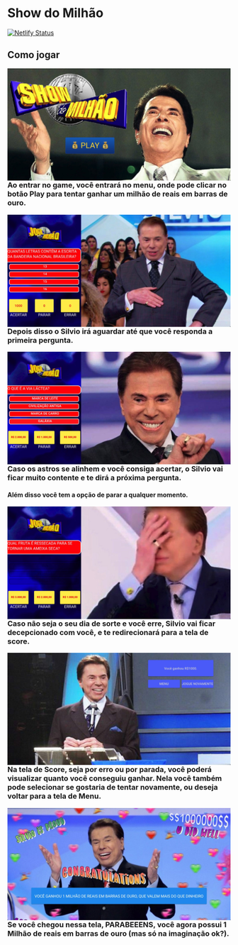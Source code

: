 # Show do Milhão

[![Netlify Status](https://api.netlify.com/api/v1/badges/8d578628-7c6d-48ea-be27-b497358a43ac/deploy-status)](https://app.netlify.com/sites/show-do-milhao/deploys)

## Como jogar

<img src="public/tela-menu.jpeg"
     alt="Menu"
     style="float: left; margin-right: 10px;" />


### Ao entrar no game, você entrará no menu, onde pode clicar no botão Play para tentar ganhar um milhão de reais em barras de ouro.


<img src="public/tela-aguardando.jpeg"
     alt="Aguardando Resposta"
     style="float: left; margin-right: 10px;" />


### Depois disso o Silvio irá aguardar até que você responda a primeira pergunta.


<img src="public/tela-acertou.jpeg"
     alt="Resposta certa"
     style="float: left; margin-right: 10px;" />


### Caso os astros se alinhem e você consiga acertar, o Silvio vai ficar muito contente e te dirá a próxima pergunta.
#### Além disso você tem a opção de parar a qualquer momento.


<img src="public/tela-errou.jpeg"
     alt="Resposta errada"
     style="float: left; margin-right: 10px;" />


### Caso não seja o seu dia de sorte e você erre, Silvio vai ficar decepcionado com você, e te redirecionará para a tela de score.


<img src="public/tela-score.jpeg"
     alt="Score"
     style="float: left; margin-right: 10px;" />


### Na tela de Score, seja por erro ou por parada, você poderá visualizar quanto você conseguiu ganhar. Nela você também pode selecionar se gostaria de tentar novamente, ou deseja voltar para a tela de Menu.


<img src="public/tela-win.jpeg"
     alt="Win"
     style="float: left; margin-right: 10px;" />


### Se você chegou nessa tela, PARABEEENS, você agora possui 1 Milhão de reais em barras de ouro (mas só na imaginação ok?).




